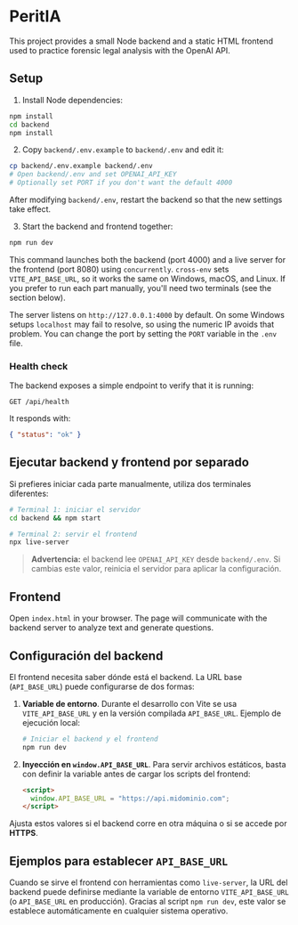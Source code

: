 # PeritIA

This project provides a small Node backend and a static HTML frontend used to practice forensic legal analysis with the OpenAI API.

## Setup

1. Install Node dependencies:

```bash
npm install
cd backend
npm install
```

2. Copy `backend/.env.example` to `backend/.env` and edit it:

```bash
cp backend/.env.example backend/.env
# Open backend/.env and set OPENAI_API_KEY
# Optionally set PORT if you don't want the default 4000
```

After modifying `backend/.env`, restart the backend so that the new settings take effect.

3. Start the backend and frontend together:

```bash
npm run dev
```

This command launches both the backend (port 4000) and a live server for the frontend (port 8080) using `concurrently`. `cross-env` sets `VITE_API_BASE_URL`, so it works the same on Windows, macOS, and Linux. If you prefer to run each part manually, you'll need two terminals (see the section below).

The server listens on `http://127.0.0.1:4000` by default. On some Windows setups `localhost` may fail to resolve, so using the numeric IP avoids that problem. You can change the port by setting the `PORT` variable in the `.env` file.

### Health check

The backend exposes a simple endpoint to verify that it is running:

```
GET /api/health
```

It responds with:

```json
{ "status": "ok" }
```

## Ejecutar backend y frontend por separado

Si prefieres iniciar cada parte manualmente, utiliza dos terminales diferentes:

```bash
# Terminal 1: iniciar el servidor
cd backend && npm start
```

```bash
# Terminal 2: servir el frontend
npx live-server
```

> **Advertencia:** el backend lee `OPENAI_API_KEY` desde `backend/.env`. Si cambias este valor, reinicia el servidor para aplicar la configuración.

## Frontend

Open `index.html` in your browser. The page will communicate with the backend server to analyze text and generate questions.

## Configuración del backend

El frontend necesita saber dónde está el backend. La URL base (`API_BASE_URL`)
puede configurarse de dos formas:

1. **Variable de entorno**. Durante el desarrollo con Vite se usa
   `VITE_API_BASE_URL` y en la versión compilada `API_BASE_URL`.  Ejemplo de
   ejecución local:

   ```bash
   # Iniciar el backend y el frontend
   npm run dev
   ```

2. **Inyección en `window.API_BASE_URL`**. Para servir archivos estáticos, basta
   con definir la variable antes de cargar los scripts del frontend:

   ```html
   <script>
     window.API_BASE_URL = "https://api.midominio.com";
   </script>
   ```

Ajusta estos valores si el backend corre en otra máquina o si se accede por
**HTTPS**.

## Ejemplos para establecer `API_BASE_URL`

Cuando se sirve el frontend con herramientas como `live-server`, la URL del
backend puede definirse mediante la variable de entorno `VITE_API_BASE_URL`
(o `API_BASE_URL` en producción). Gracias al script `npm run dev`, este valor
se establece automáticamente en cualquier sistema operativo.

